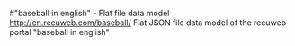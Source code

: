 #"baseball in english" - Flat file data model
http://en.recuweb.com/baseball/
Flat JSON file data model of the recuweb portal "baseball in english"
